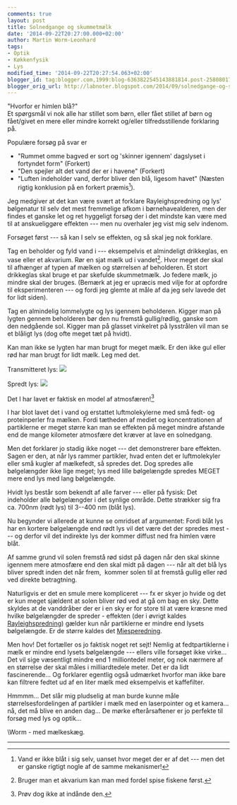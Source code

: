 ```yaml
---
comments: true
layout: post
title: Solnedgange og skummetmælk
date: '2014-09-22T20:27:00.000+02:00'
author: Martin Worm-Leonhard
tags:
- Optik
- Køkkenfysik
- Lys
modified_time: '2014-09-22T20:27:54.063+02:00'
blogger_id: tag:blogger.com,1999:blog-6363822545143881814.post-2580801781710666278
blogger_orig_url: http://labnoter.blogspot.com/2014/09/solnedgange-og-skummetmlk.html
---
```


"Hvorfor er himlen blå?"  
Et spørgsmål vi nok alle har stillet som børn, eller fået stillet af
børn og fået/givet en mere eller mindre korrekt og/eller
tilfredsstillende forklaring på.

Populære forsøg på svar er 

- "Rummet omme bagved er sort og 'skinner
    igennem' dagslyset i fortyndet form" (Forkert) 
- "Den spejler alt det vand
    der er i havene" (Forkert) 
- "Luften indeholder vand, derfor bliver den
    blå, ligesom havet" (Næsten rigtig konklusion på en forkert
    præmis[^1]).

Jeg medgiver at det kan være svært at forklare Rayleighspredning og lys'
bølgenatur til selv det mest fremmelige afkom i børnehavealderen, men
der findes et ganske let og ret hyggeligt forsøg der i det mindste kan
være med til at anskueliggøre effekten --- men nu overhaler jeg vist mig
selv indenom.

Forsøget først --- så kan I selv se effekten, og så skal jeg nok
forklare.

Tag en beholder og fyld vand i --- eksempelvis et almindeligt drikkeglas,
en vase eller et akvarium. 
Rør en sjat mælk ud i vandet[^2]. 
Hvor meget
der skal til afhænger af typen af mælken og størrelsen af beholderen.
Et stort drikkeglas skal bruge et par skefulde skummetmælk. Jo federe
mælk, jo mindre skal der bruges. (Bemærk at jeg er upræcis med vilje for
at opfordre til eksperimenteren --- og fordi jeg glemte at måle af da jeg
selv lavede det for lidt siden).

Tag en almindelig lommelygte og lys igennem beholderen. Kigger man på
lygten gennem beholderen bør den nu fremstå gullig/rødlig, ganske som
den nedgående sol. Kigger man på glasset vinkelret på lysstrålen vil man
se et blåligt lys (dog ofte meget tæt på hvidt).

Kan man ikke se lygten har man brugt for meget mælk. Er den ikke gul
eller rød har man brugt for lidt mælk. Leg med det.

Transmitteret lys:
[![]({{site.url}}/images/db7e606e4264bab463decd9009c1c7aa.jpg)]({{site.url}}/images/db7e606e4264bab463decd9009c1c7aa.jpg)

Spredt lys:
[![]({{site.url}}/images/3f69d3ef06f56c9682c102d2accbc339.jpg)]({{site.url}}/images/3f69d3ef06f56c9682c102d2accbc339.jpg)

Det I har lavet er faktisk en model af atmosfæren![^3] 

I har blot lavet det i vand og erstattet luftmolekylerne med små fedt- og
proteinperler fra mælken. Fordi tætheden af mediet og koncentrationen af
partiklerne er meget større kan man se effekten på meget mindre afstande
end de mange kilometer atmosfære det kræver at lave en solnedgang.

Men det forklarer jo stadig ikke noget --- det demonstrerer bare effekten.
Sagen er den, at når lys rammer partikler, hvad enten det er
luftmolekyler eller små kugler af mælkefedt, så spredes det. Dog
spredes alle bølgelængder ikke lige meget; lys med lille bølgelængde
spredes MEGET mere end lys med lang bølgelængde. 

Hvidt lys består som
bekendt af alle farver --- eller på fysisk: Det indeholder alle
bølgelængder i det synlige område. Dette strækker sig fra ca. 700nm
(rødt lys) til 3--400 nm (blåt lys).

Nu begynder vi allerede at kunne se omridset af argumentet: Fordi blåt
lys har en kortere bølgelængde end rødt lys vil det være det der spredes
mest --- og derfor vil det indirekte lys der kommer diffust ned fra himlen
være blåt. 

Af samme grund vil solen fremstå rød sidst på dagen når den
skal skinne igennem mere atmosfære end den skal midt på dagen --- når alt
det blå lys bliver spredt inden det når frem,  kommer solen til at
fremstå gullig eller rød ved direkte betragtning.

Naturligvis er det en smule mere kompliceret --- fx er skyer jo hvide og
det er kun meget sjældent at solen bliver rød ved at gå om bag en sky.
Dette skyldes at de vanddråber der er i en sky er for store til at være
kræsne med hvilke bølgelængder de spreder - effekten (der i øvrigt
kaldes [Rayleighspredning](http://en.wikipedia.org/wiki/Rayleigh_scattering))
gælder kun når partiklerne er mindre end lysets bølgelængde. 
Er de større kaldes det
[Miesperedning](http://en.wikipedia.org/wiki/Mie_scattering).

Men hov! Det fortæller os jo faktisk noget ret sejt! Nemlig at
fedtpartiklerne i mælk er mindre end lysets bølgelængde --- ellers ville
forsøget ikke virke... Det vil sige væsentligt mindre end 1 milliontedel
meter, og nok nærmere af en størrelse der skal måles i milliardtedele
meter. Det er da lidt fascinerende... Og forklarer egentlig også
udmærket hvorfor man ikke bare kan filtrere fedtet ud af en liter mælk
med eksempelvis et kaffefilter.

Hmmmm... Det slår mig pludselig at man burde kunne måle
størrelsesfordelingen af partikler i mælk med en laserpointer og et
kamera... nå, det må blive en anden dag... De mørke efterårsaftener er
jo perfekte til forsøg med lys og optik...

\\Worm - med mælkeskæg.

------------------------------------------------------------------------

[^1]: Vand er ikke blåt i sig selv, uanset hvor meget der er af det ---
    men det er ganske rigtigt nogle af de samme mekanismer!

[^2]: Bruger man et akvarium kan man med fordel spise fiskene først.

[^3]: Prøv dog ikke at indånde den.
